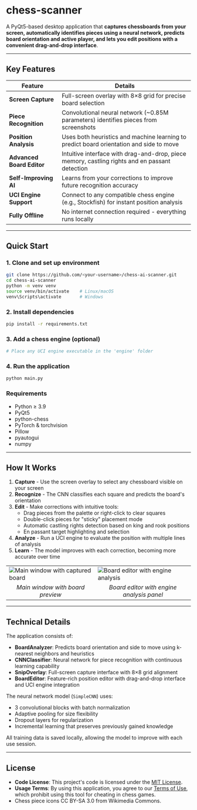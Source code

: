 # chess-scanner

A PyQt5-based desktop application that **captures chessboards from your screen, automatically identifies pieces using a neural network, predicts board orientation and active player, and lets you edit positions with a convenient drag-and-drop interface**.

---

## Key Features

| Feature | Details |
|---------|---------|
| **Screen Capture** | Full-screen overlay with 8×8 grid for precise board selection |
| **Piece Recognition** | Convolutional neural network (~0.85M parameters) identifies pieces from screenshots |
| **Position Analysis** | Uses both heuristics and machine learning to predict board orientation and side to move |
| **Advanced Board Editor** | Intuitive interface with drag-and-drop, piece memory, castling rights and en passant detection |
| **Self-Improving AI** | Learns from your corrections to improve future recognition accuracy |
| **UCI Engine Support** | Connect to any compatible chess engine (e.g., Stockfish) for instant position analysis |
| **Fully Offline** | No internet connection required - everything runs locally |

---

## Quick Start

### 1. Clone and set up environment
```bash
git clone https://github.com/<your-username>/chess-ai-scanner.git
cd chess-ai-scanner
python -m venv venv
source venv/bin/activate    # Linux/macOS
venv\Scripts\activate       # Windows
```

### 2. Install dependencies
```bash
pip install -r requirements.txt
```

### 3. Add a chess engine (optional)
```bash
# Place any UCI engine executable in the 'engine' folder
```

### 4. Run the application
```bash
python main.py
```

### Requirements
- Python ≥ 3.9
- PyQt5
- python-chess
- PyTorch & torchvision
- Pillow
- pyautogui
- numpy

---

## How It Works

1. **Capture** - Use the screen overlay to select any chessboard visible on your screen
2. **Recognize** - The CNN classifies each square and predicts the board's orientation
3. **Edit** - Make corrections with intuitive tools:
   - Drag pieces from the palette or right-click to clear squares
   - Double-click pieces for "sticky" placement mode
   - Automatic castling rights detection based on king and rook positions
   - En passant target highlighting and selection
4. **Analyze** - Run a UCI engine to evaluate the position with multiple lines of analysis
5. **Learn** - The model improves with each correction, becoming more accurate over time

<table>
  <tr>
    <td><img src="https://github.com/user-attachments/assets/30e0b236-c536-448e-b149-0fcb6fae201e" alt="Main window with captured board"></td>
    <td><img src="https://github.com/user-attachments/assets/101ca1be-8a3f-41e1-b5b9-7cae87a24a46" alt="Board editor with engine analysis"></td>
  </tr>
  <tr>
    <td align="center"><em>Main window with board preview</em></td>
    <td align="center"><em>Board editor with engine analysis panel</em></td>
  </tr>
</table>

---

## Technical Details

The application consists of:

- **BoardAnalyzer**: Predicts board orientation and side to move using k-nearest neighbors and heuristics
- **CNNClassifier**: Neural network for piece recognition with continuous learning capability
- **SnipOverlay**: Full-screen capture interface with 8×8 grid alignment
- **BoardEditor**: Feature-rich position editor with drag-and-drop interface and UCI engine integration

The neural network model (`SimpleCNN`) uses:
- 3 convolutional blocks with batch normalization
- Adaptive pooling for size flexibility
- Dropout layers for regularization
- Incremental learning that preserves previously gained knowledge

All training data is saved locally, allowing the model to improve with each use session.

---

## License

- **Code License**: This project's code is licensed under the [MIT License](LICENSE).
- **Usage Terms**: By using this application, you agree to our [Terms of Use](TERMS_OF_USE.md), which prohibit using this tool for cheating in chess games.
- Chess piece icons CC BY-SA 3.0 from Wikimedia Commons.
